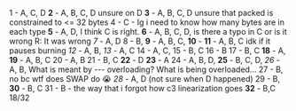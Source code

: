 1 - A, C, D
**2** - A, B, C, D unsure on D
**3** - A, B, C, D unsure that packed is constrained to <= 32 bytes
4 - C - Ig i need to know how many bytes are in each type
**5** -  A, D, I think C is right.
**6** - A, B, C, D,  is there a typo in C or is it wrong R: It was wrong
*7* - A, D
8 - B, 
**9** - A, B, C, 
**10** - 
**11** - A, B, C idk if it pauses burning
*12* - A, B, 
*13* - A, C
14 - A, C, 
15 - B, C
16 - B
17 - B, C
**18** - A, 
**19** - A, B, C
20 - A, B
21 - B, C
**22** - D
**23** - A
24 - A, B, D, 
**25** - B, C, D,
*26* - A, B, 
What is meant by --- overloading? What is being overloaded...
27 - B, no bc wtf does SWAP do :sob:
*28* - A, D (not sure when D happened)
29 - B, 
**30** - B, C
31 - B - the way that i forgot how c3 linearization goes
**32** - B,C
18/32
